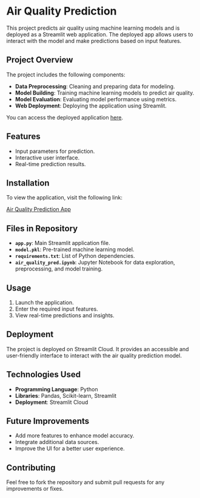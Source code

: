 # Air Quality Prediction

This project predicts air quality using machine learning models and is deployed as a Streamlit web application. The deployed app allows users to interact with the model and make predictions based on input features.

## Project Overview

The project includes the following components:

- **Data Preprocessing**: Cleaning and preparing data for modeling.
- **Model Building**: Training machine learning models to predict air quality.
- **Model Evaluation**: Evaluating model performance using metrics.
- **Web Deployment**: Deploying the application using Streamlit.

You can access the deployed application [here](https://air-quality-prediction-fzmznvzbdhvqqth68mxxee.streamlit.app/).

## Features

- Input parameters for prediction.
- Interactive user interface.
- Real-time prediction results.

## Installation

To view the application, visit the following link:

[Air Quality Prediction App](https://air-quality-prediction-fzmznvzbdhvqqth68mxxee.streamlit.app/)

## Files in Repository

- **`app.py`**: Main Streamlit application file.
- **`model.pkl`**: Pre-trained machine learning model.
- **`requirements.txt`**: List of Python dependencies.
- **`air_quality_pred.ipynb`**: Jupyter Notebook for data exploration, preprocessing, and model training.

## Usage

1. Launch the application.
2. Enter the required input features.
3. View real-time predictions and insights.

## Deployment

The project is deployed on Streamlit Cloud. It provides an accessible and user-friendly interface to interact with the air quality prediction model.

## Technologies Used

- **Programming Language**: Python
- **Libraries**: Pandas, Scikit-learn, Streamlit
- **Deployment**: Streamlit Cloud

## Future Improvements

- Add more features to enhance model accuracy.
- Integrate additional data sources.
- Improve the UI for a better user experience.

## Contributing

Feel free to fork the repository and submit pull requests for any improvements or fixes.
